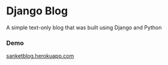 # Django Blog

A simple text-only blog that was built using Django and Python

### Demo

[sanketblog.herokuapp.com](http://sanketblog.herokuapp.com)